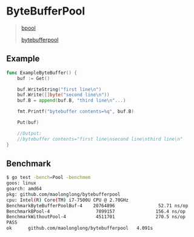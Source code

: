 # ByteBufferPool

> [bpool](https://github.com/minio/minio/blob/master/internal/bpool/bpool.go)
>
> [bytebufferpool](https://github.com/valyala/bytebufferpool)

## Example

```go
func ExampleByteBuffer() {
	buf := Get()

	buf.WriteString("first line\n")
	buf.Write([]byte("second line\n"))
	buf.B = append(buf.B, "third line\n"...)

	fmt.Printf("bytebuffer contents=%q", buf.B)

	Put(buf)

	//Output:
	//bytebuffer contents="first line\nsecond line\nthird line\n"
}
```

## Benchmark

```bash
$ go test -bench=Pool -benchmem
goos: linux
goarch: amd64
pkg: github.com/maolonglong/bytebufferpool
cpu: Intel(R) Core(TM) i7-7500U CPU @ 2.70GHz
BenchmarkByteBufferPoolBuf-4    20764896                52.71 ns/op            0 B/op          0 allocs/op
BenchmarkBPool-4                 7899157               156.4 ns/op             0 B/op          0 allocs/op
BenchmarkWithoutPool-4           4511701               270.5 ns/op          1472 B/op          3 allocs/op
PASS
ok      github.com/maolonglong/bytebufferpool   4.091s
```
